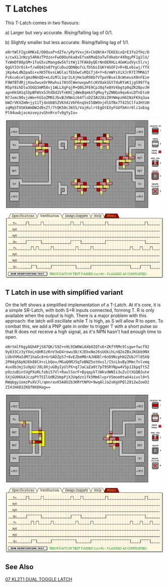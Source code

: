 # T Latches

This T-Latch comes in two flavours:

a) Larger but very accurate. Rising/falling lag of 0/1.

b) Slightly smaller but less accurate. Rising/falling lag of 1/1.

```
eNrtWlF2gzAMKxE/O8OusP+dZfe/yPpYVxxjK+CkQNtA+7EKE8cxQrE3fo2fHz/D
x/cwXiJnNzy54RAzTPdzo+FwO0Ouhka8xEfsmXMaQ3aTwTdkebr4XRqyPF1g2lU/
TxWmDf08pSM+1ToG5xiMangdw5kTztWj17FAk8yQErNnOERHLL4GmKudVyc5l/xj
QgGY33r0ik+f/wOQ42o07YgCuDuzQDNQo7cLfDSbsIGKY4GOF2+R+BLebiwj/ffX
jKp4wLdN2paOi+xXK5T6vsLWGlaifEbGwCvRQiTjd+Y+0/mWYsXiXJrR7I7MMA1f
Pz6cu6celgmz0NnQQ+eLdiMlL1qr2LKjHe1oR98b7VTpoVBval8cWneusX0nFEze
F9WfBTdRjjXow3wuxOrRKwhui7AtOlWenwxpwhtcKVOakSGY7duRYaK1jgS98ffq
M5pY8ihDlw3OGQ3mM58vj1WLLXgFqjM+Q0GJFE9CpJ0qfe0XV4bgtp0qZR20pvJH
apnHkSH1qlDpBFWVx5JhXDd2VfnKKCjdWeBqmkXfgMuyfyZNNGo9qx6xLDTnEtxH
N7Jxmc98vjxWe+hGSoZMN1JbvBJVNm1z64flsDZ3AU28zZ0YWmpzH6INzFKXq3aa
bWZrVKXZmN+jy11TjdxUb8SZVKXdiV6F6nqVeI58W9njdlGTNx7T425Clfa3HtUH
zqMqSTXSKkWmDW2d0sZf/7tQK50c365S/VajKulrtEgOtEXyFGUfbKnr0li1oEog
Pl94uwbjacmzveyzvGhnRrofv0gYyIo=
```

![T LATCH](./assets/t-latch.png)

## T Latch in use with simplified variant

On the left shows a simplified implementation of a T-Latch. At it's core, it is a simple
SR-Latch, with both S+R inputs connected, forming T. R is only available when the output is high.
There is a major problem with this approach: the latch will oscillate while T is high, as S will
allow R to open. To combat this, we add a PNP gate in order to trigger T with a short pulse so that
R does not receive a high signal, as it's NPN hasn't had enough time to open.

```
eNrtmlF6gyAQhAPjS87QK/S9Z+n9L9IW0WiAXbOIQTv6+ZKfYRMc9lsgw+fwcf92
9y833Cz3yYXeLnQHR1zKnV3oD4rowu3D/XJEbxNe26sUUkihLnQ2oZBxJKGbb9NX
LUbVhMaIdM71haGc8+UrUADZp57+8vEZbmM8rAJHDBlr6nD9NcphH2ZUbJfl05XQ
2PH4g56pNJ6k88CX+cLbQov/MGaQ6MJ5qTeBNZ5otHxsl/I5cLbvBy3Mmcfnlvmq
4ux8bJmjSu9pU/J8L0XjuGByIyUlPX+q7JaCaZa0t7pT9SRYNpw4VSp1I6pqTtSZ
p9zzuBintUgPXoRLfobi57Vl+RaulSorF+ByqqykTJWkvdWNIs3uZvItXGQB3ute
5XjGU06kAJczpPtTSIlUdR2UmpPjXJUqdzn1fk5Mm6lvprVSmoe0twU4sivsl0+5
RWqbgy1omzPuXVJl/qmnravK5A8U2b3KRYtNPU+9wqAlJa2sKgVPQl2812wZoeD2
ZI41H403ZKQfNXDHag==
```

![T LATCH - usage](./assets/t-latch-usage.png)

## See Also

[07 KL2T1 DUAL TOGGLE LATCH](/levels/07%20KL2T1%20DUAL%20TOGGLE%20LATCH.md)
